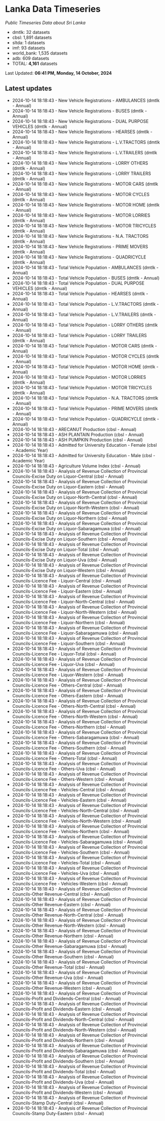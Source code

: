 # Lanka Data Timeseries
*Public Timeseries Data about Sri Lanka*

* dmtlk: 32 datasets
* cbsl: 1,891 datasets
* sltda: 1 datasets
* imf: 93 datasets
* world_bank: 1,535 datasets
* adb: 609 datasets
* TOTAL: **4,161** datasets

Last Updated: **06:41 PM, Monday, 14 October, 2024**

## Latest updates

* 2024-10-14 18:18:43 - New Vehicle Registrations - AMBULANCES (dmtlk - Annual)
* 2024-10-14 18:18:43 - New Vehicle Registrations - BUSES (dmtlk - Annual)
* 2024-10-14 18:18:43 - New Vehicle Registrations - DUAL PURPOSE VEHICLES (dmtlk - Annual)
* 2024-10-14 18:18:43 - New Vehicle Registrations - HEARSES (dmtlk - Annual)
* 2024-10-14 18:18:43 - New Vehicle Registrations - L.V.TRACTORS (dmtlk - Annual)
* 2024-10-14 18:18:43 - New Vehicle Registrations - L.V.TRAILERS (dmtlk - Annual)
* 2024-10-14 18:18:43 - New Vehicle Registrations - LORRY OTHERS (dmtlk - Annual)
* 2024-10-14 18:18:43 - New Vehicle Registrations - LORRY TRAILERS (dmtlk - Annual)
* 2024-10-14 18:18:43 - New Vehicle Registrations - MOTOR CARS (dmtlk - Annual)
* 2024-10-14 18:18:43 - New Vehicle Registrations - MOTOR CYCLES (dmtlk - Annual)
* 2024-10-14 18:18:43 - New Vehicle Registrations - MOTOR HOME (dmtlk - Annual)
* 2024-10-14 18:18:43 - New Vehicle Registrations - MOTOR LORRIES (dmtlk - Annual)
* 2024-10-14 18:18:43 - New Vehicle Registrations - MOTOR TRICYCLES (dmtlk - Annual)
* 2024-10-14 18:18:43 - New Vehicle Registrations - N.A. TRACTORS (dmtlk - Annual)
* 2024-10-14 18:18:43 - New Vehicle Registrations - PRIME MOVERS (dmtlk - Annual)
* 2024-10-14 18:18:43 - New Vehicle Registrations - QUADRICYCLE (dmtlk - Annual)
* 2024-10-14 18:18:43 - Total Vehicle Population - AMBULANCES (dmtlk - Annual)
* 2024-10-14 18:18:43 - Total Vehicle Population - BUSES (dmtlk - Annual)
* 2024-10-14 18:18:43 - Total Vehicle Population - DUAL PURPOSE VEHICLES (dmtlk - Annual)
* 2024-10-14 18:18:43 - Total Vehicle Population - HEARSES (dmtlk - Annual)
* 2024-10-14 18:18:43 - Total Vehicle Population - L.V.TRACTORS (dmtlk - Annual)
* 2024-10-14 18:18:43 - Total Vehicle Population - L.V.TRAILERS (dmtlk - Annual)
* 2024-10-14 18:18:43 - Total Vehicle Population - LORRY OTHERS (dmtlk - Annual)
* 2024-10-14 18:18:43 - Total Vehicle Population - LORRY TRAILERS (dmtlk - Annual)
* 2024-10-14 18:18:43 - Total Vehicle Population - MOTOR CARS (dmtlk - Annual)
* 2024-10-14 18:18:43 - Total Vehicle Population - MOTOR CYCLES (dmtlk - Annual)
* 2024-10-14 18:18:43 - Total Vehicle Population - MOTOR HOME (dmtlk - Annual)
* 2024-10-14 18:18:43 - Total Vehicle Population - MOTOR LORRIES (dmtlk - Annual)
* 2024-10-14 18:18:43 - Total Vehicle Population - MOTOR TRICYCLES (dmtlk - Annual)
* 2024-10-14 18:18:43 - Total Vehicle Population - N.A. TRACTORS (dmtlk - Annual)
* 2024-10-14 18:18:43 - Total Vehicle Population - PRIME MOVERS (dmtlk - Annual)
* 2024-10-14 18:18:43 - Total Vehicle Population - QUADRICYCLE (dmtlk - Annual)
* 2024-10-14 18:18:43 - ARECANUT Production (cbsl - Annual)
* 2024-10-14 18:18:43 - ASH PLANTAIN Production (cbsl - Annual)
* 2024-10-14 18:18:43 - ASH PUMPKIN Production (cbsl - Annual)
* 2024-10-14 18:18:43 - Admitted for University Education - Female (cbsl - Academic Year)
* 2024-10-14 18:18:43 - Admitted for University Education - Male (cbsl - Academic Year)
* 2024-10-14 18:18:43 - Agriculture Volume Index (cbsl - Annual)
* 2024-10-14 18:18:43 - Analysis of Revenue Collection of Provincial Councils-Excise Duty on Liquor-Central (cbsl - Annual)
* 2024-10-14 18:18:43 - Analysis of Revenue Collection of Provincial Councils-Excise Duty on Liquor-Eastern (cbsl - Annual)
* 2024-10-14 18:18:43 - Analysis of Revenue Collection of Provincial Councils-Excise Duty on Liquor-North-Central (cbsl - Annual)
* 2024-10-14 18:18:43 - Analysis of Revenue Collection of Provincial Councils-Excise Duty on Liquor-North-Western (cbsl - Annual)
* 2024-10-14 18:18:43 - Analysis of Revenue Collection of Provincial Councils-Excise Duty on Liquor-Northern (cbsl - Annual)
* 2024-10-14 18:18:43 - Analysis of Revenue Collection of Provincial Councils-Excise Duty on Liquor-Sabaragamuwa (cbsl - Annual)
* 2024-10-14 18:18:43 - Analysis of Revenue Collection of Provincial Councils-Excise Duty on Liquor-Southern (cbsl - Annual)
* 2024-10-14 18:18:43 - Analysis of Revenue Collection of Provincial Councils-Excise Duty on Liquor-Total (cbsl - Annual)
* 2024-10-14 18:18:43 - Analysis of Revenue Collection of Provincial Councils-Excise Duty on Liquor-Uva (cbsl - Annual)
* 2024-10-14 18:18:43 - Analysis of Revenue Collection of Provincial Councils-Excise Duty on Liquor-Western (cbsl - Annual)
* 2024-10-14 18:18:43 - Analysis of Revenue Collection of Provincial Councils-Licence Fee - Liquor-Central (cbsl - Annual)
* 2024-10-14 18:18:43 - Analysis of Revenue Collection of Provincial Councils-Licence Fee - Liquor-Eastern (cbsl - Annual)
* 2024-10-14 18:18:43 - Analysis of Revenue Collection of Provincial Councils-Licence Fee - Liquor-North-Central (cbsl - Annual)
* 2024-10-14 18:18:43 - Analysis of Revenue Collection of Provincial Councils-Licence Fee - Liquor-North-Western (cbsl - Annual)
* 2024-10-14 18:18:43 - Analysis of Revenue Collection of Provincial Councils-Licence Fee - Liquor-Northern (cbsl - Annual)
* 2024-10-14 18:18:43 - Analysis of Revenue Collection of Provincial Councils-Licence Fee - Liquor-Sabaragamuwa (cbsl - Annual)
* 2024-10-14 18:18:43 - Analysis of Revenue Collection of Provincial Councils-Licence Fee - Liquor-Southern (cbsl - Annual)
* 2024-10-14 18:18:43 - Analysis of Revenue Collection of Provincial Councils-Licence Fee - Liquor-Total (cbsl - Annual)
* 2024-10-14 18:18:43 - Analysis of Revenue Collection of Provincial Councils-Licence Fee - Liquor-Uva (cbsl - Annual)
* 2024-10-14 18:18:43 - Analysis of Revenue Collection of Provincial Councils-Licence Fee - Liquor-Western (cbsl - Annual)
* 2024-10-14 18:18:43 - Analysis of Revenue Collection of Provincial Councils-Licence Fee - Others-Central (cbsl - Annual)
* 2024-10-14 18:18:43 - Analysis of Revenue Collection of Provincial Councils-Licence Fee - Others-Eastern (cbsl - Annual)
* 2024-10-14 18:18:43 - Analysis of Revenue Collection of Provincial Councils-Licence Fee - Others-North-Central (cbsl - Annual)
* 2024-10-14 18:18:43 - Analysis of Revenue Collection of Provincial Councils-Licence Fee - Others-North-Western (cbsl - Annual)
* 2024-10-14 18:18:43 - Analysis of Revenue Collection of Provincial Councils-Licence Fee - Others-Northern (cbsl - Annual)
* 2024-10-14 18:18:43 - Analysis of Revenue Collection of Provincial Councils-Licence Fee - Others-Sabaragamuwa (cbsl - Annual)
* 2024-10-14 18:18:43 - Analysis of Revenue Collection of Provincial Councils-Licence Fee - Others-Southern (cbsl - Annual)
* 2024-10-14 18:18:43 - Analysis of Revenue Collection of Provincial Councils-Licence Fee - Others-Total (cbsl - Annual)
* 2024-10-14 18:18:43 - Analysis of Revenue Collection of Provincial Councils-Licence Fee - Others-Uva (cbsl - Annual)
* 2024-10-14 18:18:43 - Analysis of Revenue Collection of Provincial Councils-Licence Fee - Others-Western (cbsl - Annual)
* 2024-10-14 18:18:43 - Analysis of Revenue Collection of Provincial Councils-Licence Fee - Vehicles-Central (cbsl - Annual)
* 2024-10-14 18:18:43 - Analysis of Revenue Collection of Provincial Councils-Licence Fee - Vehicles-Eastern (cbsl - Annual)
* 2024-10-14 18:18:43 - Analysis of Revenue Collection of Provincial Councils-Licence Fee - Vehicles-North-Central (cbsl - Annual)
* 2024-10-14 18:18:43 - Analysis of Revenue Collection of Provincial Councils-Licence Fee - Vehicles-North-Western (cbsl - Annual)
* 2024-10-14 18:18:43 - Analysis of Revenue Collection of Provincial Councils-Licence Fee - Vehicles-Northern (cbsl - Annual)
* 2024-10-14 18:18:43 - Analysis of Revenue Collection of Provincial Councils-Licence Fee - Vehicles-Sabaragamuwa (cbsl - Annual)
* 2024-10-14 18:18:43 - Analysis of Revenue Collection of Provincial Councils-Licence Fee - Vehicles-Southern (cbsl - Annual)
* 2024-10-14 18:18:43 - Analysis of Revenue Collection of Provincial Councils-Licence Fee - Vehicles-Total (cbsl - Annual)
* 2024-10-14 18:18:43 - Analysis of Revenue Collection of Provincial Councils-Licence Fee - Vehicles-Uva (cbsl - Annual)
* 2024-10-14 18:18:43 - Analysis of Revenue Collection of Provincial Councils-Licence Fee - Vehicles-Western (cbsl - Annual)
* 2024-10-14 18:18:43 - Analysis of Revenue Collection of Provincial Councils-Other Revenue-Central (cbsl - Annual)
* 2024-10-14 18:18:43 - Analysis of Revenue Collection of Provincial Councils-Other Revenue-Eastern (cbsl - Annual)
* 2024-10-14 18:18:43 - Analysis of Revenue Collection of Provincial Councils-Other Revenue-North-Central (cbsl - Annual)
* 2024-10-14 18:18:43 - Analysis of Revenue Collection of Provincial Councils-Other Revenue-North-Western (cbsl - Annual)
* 2024-10-14 18:18:43 - Analysis of Revenue Collection of Provincial Councils-Other Revenue-Northern (cbsl - Annual)
* 2024-10-14 18:18:43 - Analysis of Revenue Collection of Provincial Councils-Other Revenue-Sabaragamuwa (cbsl - Annual)
* 2024-10-14 18:18:43 - Analysis of Revenue Collection of Provincial Councils-Other Revenue-Southern (cbsl - Annual)
* 2024-10-14 18:18:43 - Analysis of Revenue Collection of Provincial Councils-Other Revenue-Total (cbsl - Annual)
* 2024-10-14 18:18:43 - Analysis of Revenue Collection of Provincial Councils-Other Revenue-Uva (cbsl - Annual)
* 2024-10-14 18:18:43 - Analysis of Revenue Collection of Provincial Councils-Other Revenue-Western (cbsl - Annual)
* 2024-10-14 18:18:43 - Analysis of Revenue Collection of Provincial Councils-Profit and Dividends-Central (cbsl - Annual)
* 2024-10-14 18:18:43 - Analysis of Revenue Collection of Provincial Councils-Profit and Dividends-Eastern (cbsl - Annual)
* 2024-10-14 18:18:43 - Analysis of Revenue Collection of Provincial Councils-Profit and Dividends-North-Central (cbsl - Annual)
* 2024-10-14 18:18:43 - Analysis of Revenue Collection of Provincial Councils-Profit and Dividends-North-Western (cbsl - Annual)
* 2024-10-14 18:18:43 - Analysis of Revenue Collection of Provincial Councils-Profit and Dividends-Northern (cbsl - Annual)
* 2024-10-14 18:18:43 - Analysis of Revenue Collection of Provincial Councils-Profit and Dividends-Sabaragamuwa (cbsl - Annual)
* 2024-10-14 18:18:43 - Analysis of Revenue Collection of Provincial Councils-Profit and Dividends-Southern (cbsl - Annual)
* 2024-10-14 18:18:43 - Analysis of Revenue Collection of Provincial Councils-Profit and Dividends-Total (cbsl - Annual)
* 2024-10-14 18:18:43 - Analysis of Revenue Collection of Provincial Councils-Profit and Dividends-Uva (cbsl - Annual)
* 2024-10-14 18:18:43 - Analysis of Revenue Collection of Provincial Councils-Profit and Dividends-Western (cbsl - Annual)
* 2024-10-14 18:18:43 - Analysis of Revenue Collection of Provincial Councils-Stamp Duty-Central (cbsl - Annual)
* 2024-10-14 18:18:43 - Analysis of Revenue Collection of Provincial Councils-Stamp Duty-Eastern (cbsl - Annual)